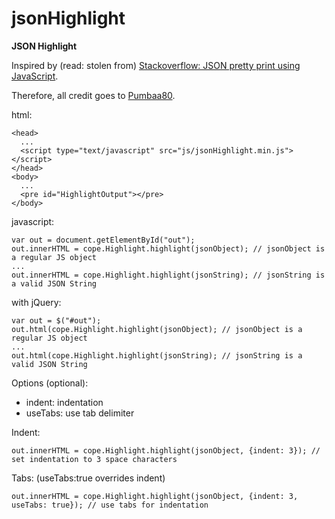 jsonHighlight
=============

<b>JSON Highlight</b>

Inspired by (read: stolen from) [Stackoverflow: JSON pretty print using JavaScript](http://stackoverflow.com/a/7220510).

Therefore, all credit goes to [Pumbaa80](http://stackoverflow.com/users/27862/pumbaa80).

html:

    <head>
      ...
      <script type="text/javascript" src="js/jsonHighlight.min.js"></script>
    </head>
    <body>
      ...
      <pre id="HighlightOutput"></pre>
    </body>

javascript:

    var out = document.getElementById("out");
    out.innerHTML = cope.Highlight.highlight(jsonObject); // jsonObject is a regular JS object
    ...
    out.innerHTML = cope.Highlight.highlight(jsonString); // jsonString is a valid JSON String

with jQuery:

    var out = $("#out");
    out.html(cope.Highlight.highlight(jsonObject); // jsonObject is a regular JS object
    ...
    out.html(cope.Highlight.highlight(jsonString); // jsonString is a valid JSON String

Options (optional):
* indent: indentation
* useTabs: use tab delimiter

Indent:

    out.innerHTML = cope.Highlight.highlight(jsonObject, {indent: 3}); // set indentation to 3 space characters

Tabs: (useTabs:true overrides indent)

    out.innerHTML = cope.Highlight.highlight(jsonObject, {indent: 3, useTabs: true}); // use tabs for indentation
